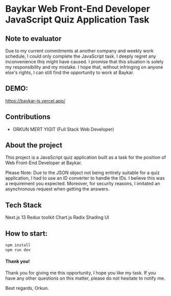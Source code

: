 




# Baykar Web Front-End Developer JavaScript Quiz Application Task
## Note to evaluator
Due to my current commitments at another company and weekly work schedule, I could only complete the JavaScript task. I deeply regret any inconvenience this might have caused. I promise that this situation is solely my responsibility and my mistake. I hope that, without infringing on anyone else's rights, I can still find the opportunity to work at Baykar.

## DEMO:
https://baykar-js.vercel.app/

## Contributions
- ORKUN MERT YIGIT (Full Stack Web Developer)

## About the project
This project is a JavaScript quiz application built as a task for the position of Web Front-End Developer at Baykar.

Please Note: Due to the JSON object not being entirely suitable for a quiz application, I had to use an ID converter to handle the IDs. I believe this was a requirement you expected. Moreover, for security reasons, I imitated an asynchronous request when getting the answers.

## Tech Stack

Next.js 13
Redux toolkit
Chart.js
Radix
Shading UI



## How to start:
```javascript
npm install
npm run dev
```

#### Thank you! 
Thank you for giving me this opportunity, I hope you like my task. If you have any other questions on this matter, please do not hesitate to notify me.

Best regards, Orkun.
